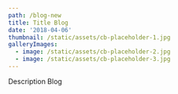 ```yaml
---
path: /blog-new
title: Title Blog
date: '2018-04-06'
thumbnail: /static/assets/cb-placeholder-1.jpg
galleryImages:
  - image: /static/assets/cb-placeholder-2.jpg
  - image: /static/assets/cb-placeholder-3.jpg
---
```

Description Blog
